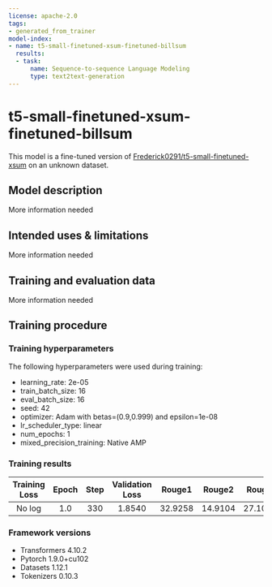 ```yaml
---
license: apache-2.0
tags:
- generated_from_trainer
model-index:
- name: t5-small-finetuned-xsum-finetuned-billsum
  results:
  - task:
      name: Sequence-to-sequence Language Modeling
      type: text2text-generation
---
```


<!-- This model card has been generated automatically according to the information the Trainer had access to. You
should probably proofread and complete it, then remove this comment. -->

# t5-small-finetuned-xsum-finetuned-billsum

This model is a fine-tuned version of [Frederick0291/t5-small-finetuned-xsum](https://huggingface.co/Frederick0291/t5-small-finetuned-xsum) on an unknown dataset.

## Model description

More information needed

## Intended uses & limitations

More information needed

## Training and evaluation data

More information needed

## Training procedure

### Training hyperparameters

The following hyperparameters were used during training:
- learning_rate: 2e-05
- train_batch_size: 16
- eval_batch_size: 16
- seed: 42
- optimizer: Adam with betas=(0.9,0.999) and epsilon=1e-08
- lr_scheduler_type: linear
- num_epochs: 1
- mixed_precision_training: Native AMP

### Training results

| Training Loss | Epoch | Step | Validation Loss | Rouge1  | Rouge2  | Rougel  | Rougelsum | Gen Len |
|:-------------:|:-----:|:----:|:---------------:|:-------:|:-------:|:-------:|:---------:|:-------:|
| No log        | 1.0   | 330  | 1.8540          | 32.9258 | 14.9104 | 27.1067 | 27.208    | 18.8437 |


### Framework versions

- Transformers 4.10.2
- Pytorch 1.9.0+cu102
- Datasets 1.12.1
- Tokenizers 0.10.3

